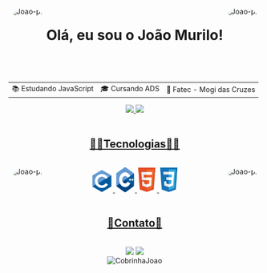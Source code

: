 [//]: # (Fotinhos)

<div style = "display: inline_block"><br>
   <img align="left" alt="Joao-pic" src="https://cdn.discordapp.com/attachments/894788216681541632/1104619855182831706/345103546_1357758701462475_1226773001696528155_n-removebg-preview.png" height="150" style="border-radius:50px;" ">
   <img align="right" alt="Joao-pic" src="https://cdn.discordapp.com/attachments/894788216681541632/1104635025997176832/image0-removebg-preview.png" height="150" style="border-radius:50px;" ">
  </div>


[//]: # (Bio)

<h1 align="center">Olá, eu sou o João Murilo!</h1>

<br>
                  
<div align="center">
   <table>
      <tr>        
         <td>📚 Estudando JavaScript</td>
         <td>🎓 Cursando ADS</td>
         <td>🏫 Fatec - Mogi das Cruzes</td>
      </tr>
   </table>
</div>
                  
[//]: # (Status Git)

<div align="center">
   <a href="https://github.com/joaomuril0">
   <img height="140em" src="https://github-readme-stats.vercel.app/api?username=joaomuril0&show_icons=true&theme=dracula&include_all_commits=true&count_private=true"/>
   <img height="140em" src="https://github-readme-stats.vercel.app/api/top-langs/?username=joaomuril0&layout=compact&langs_count=168&theme=dracula"/>
</div>

<br>

[//]: # (Linguagens)
   
<h2 align="center">👨‍💻Tecnologias👨‍💻</h2>

<br>
<div  align ="center ">
  <img alt="Joao-C++" height="45 width="40" src="https://raw.githubusercontent.com/devicons/devicon/master/icons/c/c-original.svg">
  <img alt="Joao-C++" height="50" width="40" src="https://raw.githubusercontent.com/devicons/devicon/master/icons/cplusplus/cplusplus-original.svg">
  <img alt="Joao-HTML" height="50" width="40" src="https://raw.githubusercontent.com/devicons/devicon/master/icons/html5/html5-original.svg">
  <img alt="Joao-CSS" height="50" width="40" src="https://raw.githubusercontent.com/devicons/devicon/master/icons/css3/css3-original.svg">
  <img align="right"  alt="Joao-pic" src="https://static.wikia.nocookie.net/pokemon/images/e/ed/Zoroark_BW.gif/revision/latest?cb=20110507164009" height="120" style="border-radius:50px;" ">
  <img align="left"  alt="Joao-pic" src="https://cdn.discordapp.com/attachments/894788216681541632/1104634337242128516/zoroark-pokemon.gif" height="120" style="border-radius:50px;" ">
</div>  

<br>

[//]: # (Contato)

<h2 align ="center">📱Contato📱</h2>
<br>
<div align="center"> 
  <a href = "mailto:joaolilo044@gmail.com"><img src="https://img.shields.io/badge/Gmail-D14836?style=for-the-badge&logo=gmail&logoColor=white"></a>
  <a href="https://www.instagram.com/joaomurilx/" target="_blank"><img src="https://img.shields.io/badge/Instagram-E4405F?style=for-the-badge&logo=instagram&logoColor=white"></a> 
</div>
 
[//]: # (Cobrinha)

<div align ="center">
   <img src="https://github.com/joaomuril0/joaomuril0/blob/output/github-contribution-grid-snake.svg" alt="CobrinhaJoao">
</div>
